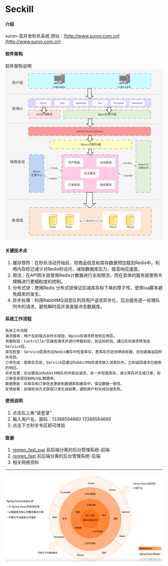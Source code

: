 # Seckill

#### 介绍
suron-高并发秒杀系统
网址：[http://www.suron.com.cn](http://www.suron.com.cn)

#### 软件架构
软件架构说明
![img_2.png](img_2.png)
#### 关键技术点
1. 缓存预热：在秒杀活动开始前，将商品信息和库存数据预加载到Redis中，利用内存标记减少对Redis的访问，减轻数据库压力，提高响应速度。
2. 限流：在API网关层使用Redis计数器进行全局限流，而在具体的服务层使用令牌桶进行更细粒度的控制。
3. 分布式锁：使用Redis 分布式锁保证扣减库存和下单的原子性，使用lua脚本避免超卖的发生。
4. 异步处理：利用RabbitMQ消息队列将用户请求异步化，后台服务逐一处理队列中的请求，避免瞬时高并发直接冲击数据库。
#### 系统工作流程

    系统工作流程
    请求接收：用户在前端点击秒杀按钮，Nginx将请求转发到应用层。
    参数校验：Controller层接收请求并进行参数校验，验证码校验，通过后将请求转发给Service层。
    库存检查：Service层首先在Redis缓存中检查库存，若库存充足则继续处理，否则直接返回秒杀失败。
    订单生成：若库存充足，Service层通过RabbitMQ将请求放入消息队列，立即返回请求已接收的响应。
    异步处理：后台服务从RabbitMQ队列中取出请求，进一步检查库存，减少库存并生成订单，将订单信息保存到MySQL数据库。
    数据更新：将库存和订单信息更新到数据库和缓存中，保证数据一致性。
    反馈结果：前端轮询方式获取订单生成结果，通知用户秒杀成功或失败。

#### 使用说明

1.  点击右上角“请登录”
2.  输入用户名，密码：13388584660 13388584660
3.  点击下方秒杀专区即可体验

#### 致谢

1. [renren_fast_vue](https://gitee.com/renrenio/renren-fast-vue) 前后端分离的后台管理系统-前端
2. [renren_fast](https://gitee.com/renrenio/renren-fast) 前后端分离的后台管理系统-后端
3. 相关网络资料
** **
####
![img.png](img.png)
